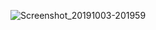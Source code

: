 ![Screenshot_20191003-201959](https://user-images.githubusercontent.com/44075596/66622995-03470d80-ec14-11e9-844d-effd9717ab4d.png)
